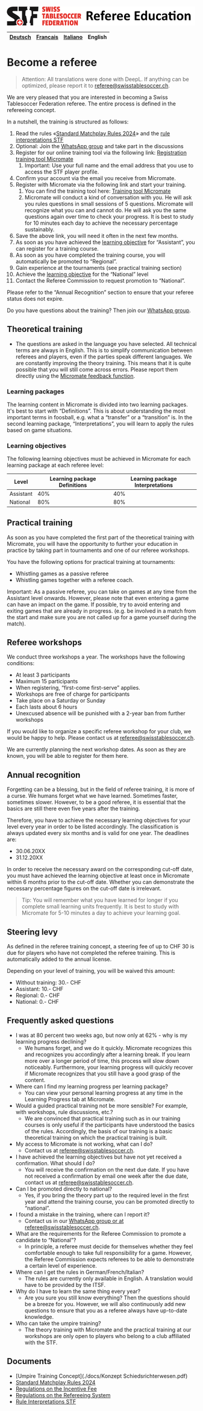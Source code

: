 ![img.png](img/img.png)

|[Deutsch](./README.md)|[Francais](./fr.md)|[Italiano](./it.md)|English|
|---|---|---|---|

# Become a referee

> Attention: All translations were done with DeepL. If anything can be optimized, please report it to referee@swisstablesoccer.ch.

We are very pleased that you are interested in becoming a Swiss Tablesoccer Federation referee. The entire process is defined in the refereeing concept.

In a nutshell, the training is structured as follows:

1. Read the rules «[Standard Matchplay Rules 2024](./docs/Standard_Matchplay_Rules_2024.pdf)» and the [rule interpretations STF](./docs/Regelinterpretationen%20STF.pdf)
2. Optional: Join the [WhatsApp group](./contact.md) and take part in the discussions
3. Register for our online training tool via the following link: [Registration training tool Micromate](https://learn.micromate.ai/registration?orgCode=8955-DEF2-BAF2-F4B1)
    1. Important: Use your full name and the email address that you use to access the STF player profile.
3. Confirm your account via the email you receive from Micromate.
4. Register with Micromate via the following link and start your training.
    1. You can find the training tool here: [Training tool Micromate](https://learn.micromate.ai)
    2. Micromate will conduct a kind of conversation with you. He will ask you rules questions in small sessions of 5 questions. Micromate will recognize what you can and cannot do. He will ask you the same questions again over time to check your progress. It is best to study for 10 minutes each day to achieve the necessary percentage sustainably.
6. Save the above link, you will need it often in the next few months.
7. As soon as you have achieved the [learning objective](https://referee.swisstablesoccer.ch/#lernziele) for “Assistant”, you can register for a training course.
8. As soon as you have completed the training course, you will automatically be promoted to “Regional”.
9. Gain experience at the tournaments (see practical training section)
10. Achieve the [learning objective](https://referee.swisstablesoccer.ch/#lernziele) for the “National” level
11. Contact the Referee Commission to request promotion to “National”.

Please refer to the “Annual Recognition” section to ensure that your referee status does not expire.

Do you have questions about the training? Then join our [WhatsApp group](./contact.md).

## Theoretical training

- The questions are asked in the language you have selected.
All technical terms are always in English. This is to simplify communication between referees and players, even if the parties speak different languages.
We are constantly improving the theory training. This means that it is quite possible that you will still come across errors. Please report them directly using the [Micromate feedback function](./feedback.md).

### Learning packages
The learning content in Micromate is divided into two learning packages. It's best to start with “Definitions”. This is about understanding the most important terms in foosball, e.g. what a “transfer” or a “transition” is. In the second learning package, “Interpretations”, you will learn to apply the rules based on game situations.

### Learning objectives
The following learning objectives must be achieved in Micromate for each learning package at each referee level:

|Level|Learning package Definitions|Learning package Interpretations|
|---|---|---|
|Assistant|40%|40%|
|National|80%|80%|

## Practical training

As soon as you have completed the first part of the theoretical training with Micromate, you will have the opportunity to further your education in practice by taking part in tournaments and one of our referee workshops.

You have the following options for practical training at tournaments:

- Whistling games as a passive referee
- Whistling games together with a referee coach.

Important: As a passive referee, you can take on games at any time from the Assistant level onwards. However, please note that even entering a game can have an impact on the game. If possible, try to avoid entering and exiting games that are already in progress. (e.g. be involved in a match from the start and make sure you are not called up for a game yourself during the match).

## Referee workshops

We conduct three workshops a year. The workshops have the following conditions:

- At least 3 participants
- Maximum 15 participants
- When registering, “first-come first-serve” applies.
- Workshops are free of charge for participants
- Take place on a Saturday or Sunday
- Each lasts about 6 hours
- Unexcused absence will be punished with a 2-year ban from further workshops

If you would like to organize a specific referee workshop for your club, we would be happy to help. Please contact us at [referee@swisstablesoccer.ch](mailto:referee@swisstablesoccer.ch).

We are currently planning the next workshop dates. As soon as they are known, you will be able to register for them here.

## Annual recognition

Forgetting can be a blessing, but in the field of referee training, it is more of a curse. We humans forget what we have learned. Sometimes faster, sometimes slower. However, to be a good referee, it is essential that the basics are still there even five years after the training.

Therefore, you have to achieve the necessary learning objectives for your level every year in order to be listed accordingly. The classification is always updated every six months and is valid for one year. The deadlines are:

- 30.06.20XX
- 31.12.20XX

In order to receive the necessary award on the corresponding cut-off date, you must have achieved the learning objective at least once in Micromate within 6 months prior to the cut-off date. Whether you can demonstrate the necessary percentage figures on the cut-off date is irrelevant.

> Tip: You will remember what you have learned for longer if you complete small learning units frequently. It is best to study with Micromate for 5-10 minutes a day to achieve your learning goal.

## Steering levy

As defined in the referee training concept, a steering fee of up to CHF 30 is due for players who have not completed the referee training. This is automatically added to the annual license.

Depending on your level of training, you will be waived this amount:

- Without training: 30.- CHF
- Assistant: 10.- CHF
- Regional: 0.- CHF
- National: 0.- CHF

## Frequently asked questions

- I was at 80 percent two weeks ago, but now only at 62% - why is my learning progress declining?
    - We humans forget, and we do it quickly. Micromate recognizes this and recognizes you accordingly after a learning break. If you learn more over a longer period of time, this process will slow down noticeably. Furthermore, your learning progress will quickly recover if Micromate recognizes that you still have a good grasp of the content.
- Where can I find my learning progress per learning package?
    - You can view your personal learning progress at any time in the Learning Progress tab at Micromate.
- Would a guided practical training not be more sensible? For example, with workshops, rule discussions, etc.?
    - We are convinced that practical training such as in our training courses is only useful if the participants have understood the basics of the rules. Accordingly, the basis of our training is a basic theoretical training on which the practical training is built.
- My access to Micromate is not working, what can I do?
    - Contact us at <referee@swisstablesoccer.ch>.
- I have achieved the learning objectives but have not yet received a confirmation. What should I do?
    - You will receive the confirmation on the next due date. If you have not received a confirmation by email one week after the due date, contact us at <referee@swisstablesoccer.ch>.
- Can I be promoted directly to national?
    - Yes, if you bring the theory part up to the required level in the first year and attend the training course, you can be promoted directly to “national”.
- I found a mistake in the training, where can I report it?
    - Contact us in our [WhatsApp group or at referee@swisstablesoccer.ch](./contact.md).
- What are the requirements for the Referee Commission to promote a candidate to “National”?
    - In principle, a referee must decide for themselves whether they feel comfortable enough to take full responsibility for a game. However, the Referee Commission expects referees to be able to demonstrate a certain level of experience.
- Where can I get the rules in German/French/Italian?
    - The rules are currently only available in English. A translation would have to be provided by the ITSF.
- Why do I have to learn the same thing every year?
    - Are you sure you still know everything? Then the questions should be a breeze for you. However, we will also continuously add new questions to ensure that you as a referee always have up-to-date knowledge.
- Who can take the umpire training?
     - The theory training with Micromate and the practical training at our workshops are only open to players who belong to a club affiliated with the STF.

## Documents

- [Umpire Training Concept](./docs/Konzept Schiedsrichterwesen.pdf)
- [Standard Matchplay Rules 2024](./docs/Standard_Matchplay_Rules_2024.pdf)
- [Regulations on the Incentive Fee](./docs/Regulations_on_the_Incentive_Fee.pdf)
- [Regulations on the Refereeing System](./docs/Regulations_on_the_Refereeing_System.pdf)
- [Rule Interpretations STF](./docs/Rule_Interpretations_STF.pdf)
